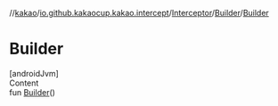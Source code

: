 //[kakao](../../../../index.md)/[io.github.kakaocup.kakao.intercept](../../index.md)/[Interceptor](../index.md)/[Builder](index.md)/[Builder](-builder.md)



# Builder  
[androidJvm]  
Content  
fun [Builder](-builder.md)()  



